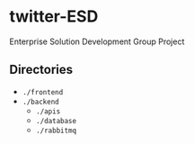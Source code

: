 # twitter-ESD
Enterprise Solution Development Group Project

## Directories
- `./frontend`
- `./backend`
  - `./apis`
  - `./database`
  - `./rabbitmq`
